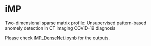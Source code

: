 # iMP
Two-dimensional sparse matrix profile: Unsupervised pattern-based anomely detection in CT imaging COVID-19 diagnosis

Please check [iMP_DenseNet.ipynb](https://github.com/qianliu1219/iMP/blob/master/iMP_DenseNet.ipynb) for the outputs.
